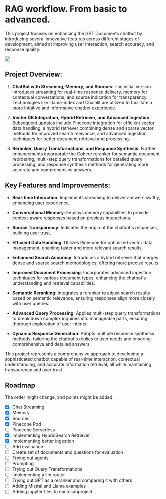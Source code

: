 # RAG workflow. From basic to advanced.

This project focuses on enhancing the GPT Documents chatbot by introducing several innovative features across different stages of development, aimed at improving user interaction, search accuracy, and response quality. 

![](https://github.com/felipearosr/GPT-Documents/blob/main/1.Streaming%20-%20Memory%20-%20Sources/images/RAG.gif)

## Project Overview:

1. **ChatBot with Streaming, Memory, and Sources**: The initial version introduces streaming for real-time response delivery, memory for contextual conversations, and source indication for transparency. Technologies like Llama-index and Chainlit are utilized to facilitate a more intuitive and informative chatbot experience.

2. **Vector DB Integration, Hybrid Retriever, and Advanced Ingestion**: Subsequent updates include Pinecone integration for efficient vector data handling, a hybrid retriever combining dense and sparse vector methods for improved search relevance, and advanced ingestion techniques for better document retrieval and processing.

3. **Reranker, Query Transformations, and Response Synthesis**: Further enhancements incorporate the Cohere reranker for semantic document reordering, multi-step query transformations for detailed query processing, and response synthesis methods for generating more accurate and comprehensive answers.

## Key Features and Improvements:

- **Real-time Interaction**: Implements streaming to deliver answers swiftly, enhancing user experience.
  
- **Conversational Memory**: Employs memory capabilities to provide context-aware responses based on previous interactions.
  
- **Source Transparency**: Indicates the origin of the chatbot's responses, building user trust.

- **Efficient Data Handling**: Utilizes Pinecone for optimized vector data management, enabling faster and more relevant search results.

- **Enhanced Search Accuracy**: Introduces a hybrid retriever that merges dense and sparse search methodologies, offering more precise results.

- **Improved Document Processing**: Incorporates advanced ingestion techniques for various document types, enhancing the chatbot's understanding and retrieval capabilities.

- **Semantic Reranking**: Integrates a reranker to adjust search results based on semantic relevance, ensuring responses align more closely with user queries.

- **Advanced Query Processing**: Applies multi-step query transformations to break down complex inquiries into manageable parts, ensuring thorough exploration of user intents.

- **Dynamic Response Generation**: Adopts multiple response synthesis methods, tailoring the chatbot's replies to user needs and ensuring comprehensive and detailed answers.

This project represents a comprehensive approach to developing a sophisticated chatbot capable of real-time interaction, contextual understanding, and accurate information retrieval, all while maintaining transparency and user trust.
## Roadmap
The order might change, and points might be added.

- [x] Chat Streaming
- [X] Memory
- [x] Sources
- [x] Pinecone Pod
- [ ] Pinecone Serverless
- [x] Implementing HybridSearch Retriever
- [x] Implementing better ingestion 
- [ ] Add evaluation
- [ ] Create set of documents and questions for evaluation
- [ ] Trying out agents
- [ ] Prompting
- [ ] Trying out Query Transformations 
- [ ] Implementing a llm router
- [ ] Trying out GPT as a reranker and comparing it with others
- [ ] Adding Mistral and Llama examples
- [ ] Adding jupyter files to each subproject.
